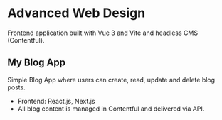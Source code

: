 # Advanced Web Design
Frontend application built with Vue 3 and Vite and headless CMS (Contentful).
## My Blog App
Simple Blog App where users can create, read, update and delete blog posts. 
- Frontend: React.js, Next.js
- All blog content is managed in Contentful and delivered via API.